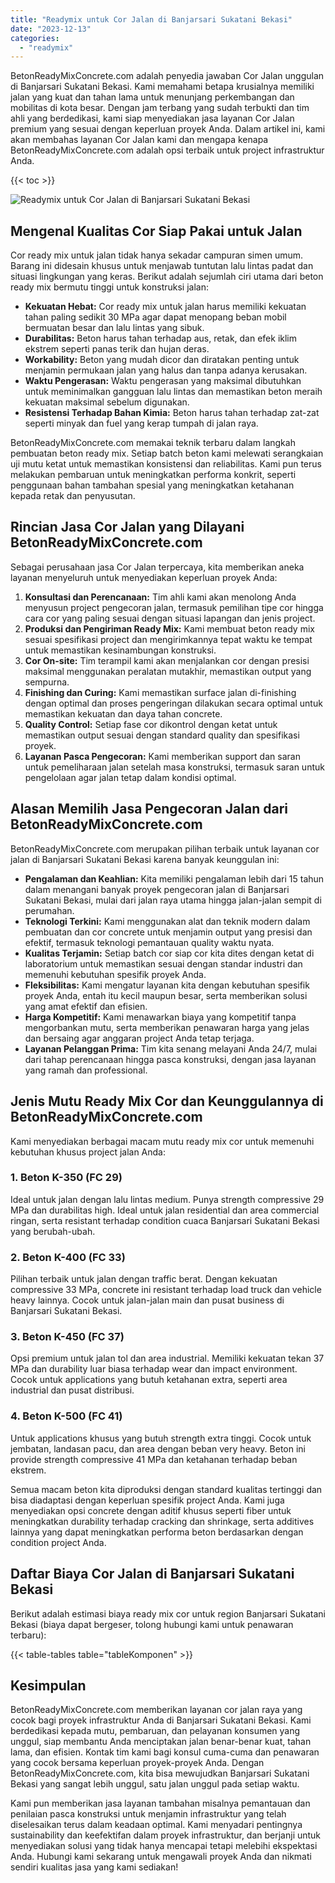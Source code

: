 ```yaml
---
title: "Readymix untuk Cor Jalan di Banjarsari Sukatani Bekasi"
date: "2023-12-13"
categories: 
  - "readymix"
---
```


BetonReadyMixConcrete.com adalah penyedia jawaban Cor Jalan unggulan di Banjarsari Sukatani Bekasi. Kami memahami betapa krusialnya memiliki jalan yang kuat dan tahan lama untuk menunjang perkembangan dan mobilitas di kota besar. Dengan jam terbang yang sudah terbukti dan tim ahli yang berdedikasi, kami siap menyediakan jasa layanan Cor Jalan premium yang sesuai dengan keperluan proyek Anda. Dalam artikel ini, kami akan membahas layanan Cor Jalan kami dan mengapa kenapa BetonReadyMixConcrete.com adalah opsi terbaik untuk project infrastruktur Anda.

{{< toc >}}

![Readymix untuk Cor Jalan di Banjarsari Sukatani Bekasi](https://betoncor8.github.io/cor/harga-beton-readymix-concrete%20(25).png)

## Mengenal Kualitas Cor Siap Pakai untuk Jalan

Cor ready mix untuk jalan tidak hanya sekadar campuran simen umum. Barang ini didesain khusus untuk menjawab tuntutan lalu lintas padat dan situasi lingkungan yang keras. Berikut adalah sejumlah ciri utama dari beton ready mix bermutu tinggi untuk konstruksi jalan:

- **Kekuatan Hebat:** Cor ready mix untuk jalan harus memiliki kekuatan tahan paling sedikit 30 MPa agar dapat menopang beban mobil bermuatan besar dan lalu lintas yang sibuk.
- **Durabilitas:** Beton harus tahan terhadap aus, retak, dan efek iklim ekstrem seperti panas terik dan hujan deras.
- **Workability:** Beton yang mudah dicor dan diratakan penting untuk menjamin permukaan jalan yang halus dan tanpa adanya kerusakan.
- **Waktu Pengerasan:** Waktu pengerasan yang maksimal dibutuhkan untuk meminimalkan gangguan lalu lintas dan memastikan beton meraih kekuatan maksimal sebelum digunakan.
- **Resistensi Terhadap Bahan Kimia:** Beton harus tahan terhadap zat-zat seperti minyak dan fuel yang kerap tumpah di jalan raya.

BetonReadyMixConcrete.com memakai teknik terbaru dalam langkah pembuatan beton ready mix. Setiap batch beton kami melewati serangkaian uji mutu ketat untuk memastikan konsistensi dan reliabilitas. Kami pun terus melakukan pembaruan untuk meningkatkan performa konkrit, seperti penggunaan bahan tambahan spesial yang meningkatkan ketahanan kepada retak dan penyusutan.

## Rincian Jasa Cor Jalan yang Dilayani BetonReadyMixConcrete.com

Sebagai perusahaan jasa Cor Jalan terpercaya, kita memberikan aneka layanan menyeluruh untuk menyediakan keperluan proyek Anda:

1. **Konsultasi dan Perencanaan:** Tim ahli kami akan menolong Anda menyusun project pengecoran jalan, termasuk pemilihan tipe cor hingga cara cor yang paling sesuai dengan situasi lapangan dan jenis project.
2. **Produksi dan Pengiriman Ready Mix:** Kami membuat beton ready mix sesuai spesifikasi project dan mengirimkannya tepat waktu ke tempat untuk memastikan kesinambungan konstruksi.
3. **Cor On-site:** Tim terampil kami akan menjalankan cor dengan presisi maksimal menggunakan peralatan mutakhir, memastikan output yang sempurna.
4. **Finishing dan Curing:** Kami memastikan surface jalan di-finishing dengan optimal dan proses pengeringan dilakukan secara optimal untuk memastikan kekuatan dan daya tahan concrete.
5. **Quality Control:** Setiap fase cor dikontrol dengan ketat untuk memastikan output sesuai dengan standard quality dan spesifikasi proyek.
6. **Layanan Pasca Pengecoran:** Kami memberikan support dan saran untuk pemeliharaan jalan setelah masa konstruksi, termasuk saran untuk pengelolaan agar jalan tetap dalam kondisi optimal.

## Alasan Memilih Jasa Pengecoran Jalan dari BetonReadyMixConcrete.com

BetonReadyMixConcrete.com merupakan pilihan terbaik untuk layanan cor jalan di Banjarsari Sukatani Bekasi karena banyak keunggulan ini:

- **Pengalaman dan Keahlian:** Kita memiliki pengalaman lebih dari 15 tahun dalam menangani banyak proyek pengecoran jalan di Banjarsari Sukatani Bekasi, mulai dari jalan raya utama hingga jalan-jalan sempit di perumahan.
- **Teknologi Terkini:** Kami menggunakan alat dan teknik modern dalam pembuatan dan cor concrete untuk menjamin output yang presisi dan efektif, termasuk teknologi pemantauan quality waktu nyata.
- **Kualitas Terjamin:** Setiap batch cor siap cor kita dites dengan ketat di laboratorium untuk memastikan sesuai dengan standar industri dan memenuhi kebutuhan spesifik proyek Anda.
- **Fleksibilitas:** Kami mengatur layanan kita dengan kebutuhan spesifik proyek Anda, entah itu kecil maupun besar, serta memberikan solusi yang amat efektif dan efisien.
- **Harga Kompetitif:** Kami menawarkan biaya yang kompetitif tanpa mengorbankan mutu, serta memberikan penawaran harga yang jelas dan bersaing agar anggaran project Anda tetap terjaga.
- **Layanan Pelanggan Prima:** Tim kita senang melayani Anda 24/7, mulai dari tahap perencanaan hingga pasca konstruksi, dengan jasa layanan yang ramah dan professional.

## Jenis Mutu Ready Mix Cor dan Keunggulannya di BetonReadyMixConcrete.com

Kami menyediakan berbagai macam mutu ready mix cor untuk memenuhi kebutuhan khusus project jalan Anda:

### 1\. Beton K-350 (FC 29)

Ideal untuk jalan dengan lalu lintas medium. Punya strength compressive 29 MPa dan durabilitas high. Ideal untuk jalan residential dan area commercial ringan, serta resistant terhadap condition cuaca Banjarsari Sukatani Bekasi yang berubah-ubah.

### 2\. Beton K-400 (FC 33)

Pilihan terbaik untuk jalan dengan traffic berat. Dengan kekuatan compressive 33 MPa, concrete ini resistant terhadap load truck dan vehicle heavy lainnya. Cocok untuk jalan-jalan main dan pusat business di Banjarsari Sukatani Bekasi.

### 3\. Beton K-450 (FC 37)

Opsi premium untuk jalan tol dan area industrial. Memiliki kekuatan tekan 37 MPa dan durability luar biasa terhadap wear dan impact environment. Cocok untuk applications yang butuh ketahanan extra, seperti area industrial dan pusat distribusi.

### 4\. Beton K-500 (FC 41)

Untuk applications khusus yang butuh strength extra tinggi. Cocok untuk jembatan, landasan pacu, dan area dengan beban very heavy. Beton ini provide strength compressive 41 MPa dan ketahanan terhadap beban ekstrem.

Semua macam beton kita diproduksi dengan standard kualitas tertinggi dan bisa diadaptasi dengan keperluan spesifik project Anda. Kami juga menyediakan opsi concrete dengan aditif khusus seperti fiber untuk meningkatkan durability terhadap cracking dan shrinkage, serta additives lainnya yang dapat meningkatkan performa beton berdasarkan dengan condition project Anda.

## Daftar Biaya Cor Jalan di Banjarsari Sukatani Bekasi

Berikut adalah estimasi biaya ready mix cor untuk region Banjarsari Sukatani Bekasi (biaya dapat bergeser, tolong hubungi kami untuk penawaran terbaru):

{{< table-tables table="tableKomponen" >}}

## Kesimpulan

BetonReadyMixConcrete.com memberikan layanan cor jalan raya yang cocok bagi proyek infrastruktur Anda di Banjarsari Sukatani Bekasi. Kami berdedikasi kepada mutu, pembaruan, dan pelayanan konsumen yang unggul, siap membantu Anda menciptakan jalan benar-benar kuat, tahan lama, dan efisien. Kontak tim kami bagi konsul cuma-cuma dan penawaran yang cocok bersama keperluan proyek-proyek Anda. Dengan BetonReadyMixConcrete.com, kita bisa mewujudkan Banjarsari Sukatani Bekasi yang sangat lebih unggul, satu jalan unggul pada setiap waktu.

Kami pun memberikan jasa layanan tambahan misalnya pemantauan dan penilaian pasca konstruksi untuk menjamin infrastruktur yang telah diselesaikan terus dalam keadaan optimal. Kami menyadari pentingnya sustainability dan keefektifan dalam proyek infrastruktur, dan berjanji untuk menyediakan solusi yang tidak hanya mencapai tetapi melebihi ekspektasi Anda. Hubungi kami sekarang untuk mengawali proyek Anda dan nikmati sendiri kualitas jasa yang kami sediakan!
